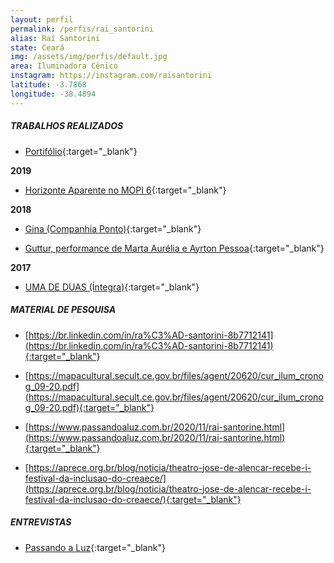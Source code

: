 ```yaml
---
layout: perfil
permalink: /perfis/rai_santorini
alias: Raí Santorini
state: Ceará
img: /assets/img/perfis/default.jpg
area: Iluminadora Cênico
instagram: https://instagram.com/raisantorini
latitude: -3.7868
longitude: -38.4894
---
```


##### **TRABALHOS REALIZADOS**

- [Portifólio](https://br.pinterest.com/raisantorini220/_saved/){:target="_blank"}

**2019**

- [Horizonte Aparente no MOPI 6](https://www.youtube.com/watch?v=uq-pXqe3QLY){:target="_blank"}

**2018**

- [Gina (Companhia Ponto)](https://www.youtube.com/watch?v=fSnSxTNc0Y4){:target="_blank"}

- [Guttur, performance de Marta Aurélia e Ayrton Pessoa](https://www.youtube.com/watch?v=mZQ2cxeF2vs){:target="_blank"}

**2017**

- [UMA DE DUAS (Íntegra)](https://www.youtube.com/watch?v=huajvc_tGUk){:target="_blank"}

##### **MATERIAL DE PESQUISA**

- [https://br.linkedin.com/in/ra%C3%AD-santorini-8b7712141](https://br.linkedin.com/in/ra%C3%AD-santorini-8b7712141){:target="_blank"}

- [https://mapacultural.secult.ce.gov.br/files/agent/20620/cur_ilum_cronog_09-20.pdf](https://mapacultural.secult.ce.gov.br/files/agent/20620/cur_ilum_cronog_09-20.pdf){:target="_blank"}

- [https://www.passandoaluz.com.br/2020/11/rai-santorine.html](https://www.passandoaluz.com.br/2020/11/rai-santorine.html){:target="_blank"}

- [https://aprece.org.br/blog/noticia/theatro-jose-de-alencar-recebe-i-festival-da-inclusao-do-creaece/](https://aprece.org.br/blog/noticia/theatro-jose-de-alencar-recebe-i-festival-da-inclusao-do-creaece/){:target="_blank"}

##### **ENTREVISTAS**

- [Passando a Luz](https://www.youtube.com/watch?v=0Gjh8FOFt_4){:target="_blank"}
